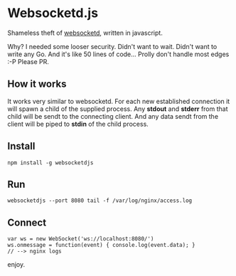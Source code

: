 # Websocketd.js

Shameless theft of [websocketd](https://github.com/joewalnes/websocketd), written in javascript.

Why? I needed some looser security. Didn't want to wait. Didn't want to write any Go. And it's like 50 lines of code... Prolly don't handle most edges :-P Please PR.

## How it works

It works very similar to websocketd. For each new established connection it will spawn a child of the supplied process. Any **stdout** and **stderr** from that child will be sendt to the connecting client. And any data sendt from the client will be piped to **stdin** of the child process.

## Install

    npm install -g websocketdjs

## Run

	websocketdjs --port 8080 tail -f /var/log/nginx/access.log

## Connect

	var ws = new WebSocket('ws://localhost:8080/')
	ws.onmessage = function(event) { console.log(event.data); }
	// --> nginx logs

enjoy.